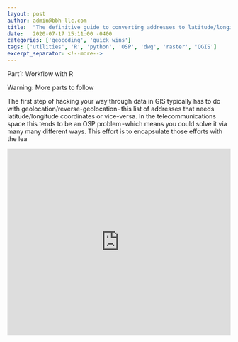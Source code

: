 ```yaml
---
layout: post
author: admin@bbh-llc.com
title:  "The definitive guide to converting addresses to latitude/longitude"
date:   2020-07-17 15:11:00 -0400
categories: ['geocoding', 'quick wins']
tags: ['utilities', 'R', 'python', 'OSP', 'dwg', 'raster', 'QGIS']
excerpt_separator: <!--more-->
---
```

Part1: Workflow with R <!--more-->

Warning: More parts to follow 

The first step of hacking your way through data in GIS typically has to do with geolocation/reverse-geolocation - this list of addresses that needs latitude/longitude coordinates or vice-versa. In the telecommunications space this tends to be an OSP problem - which means you could solve it via many many different ways. This effort is to encapsulate those efforts with the lea

<!-- Copy and Paste Me -->
<div class="glitch-embed-wrap" style="height: 420px; width: 100%;">
  <iframe
    src="https://glitch.com/embed/#!/embed/spiced-mixed-dodo?path=index.html&previewSize=100&attributionHidden=true"
    title="spiced-mixed-dodo on Glitch"
    allow="geolocation; microphone; camera; midi; vr; encrypted-media"
    style="height: 100%; width: 100%; border: 0;">
  </iframe>
</div>